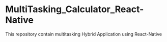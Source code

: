 # MultiTasking_Calculator_React-Native
 This repository contain multitasking Hybrid Application using React-Native
